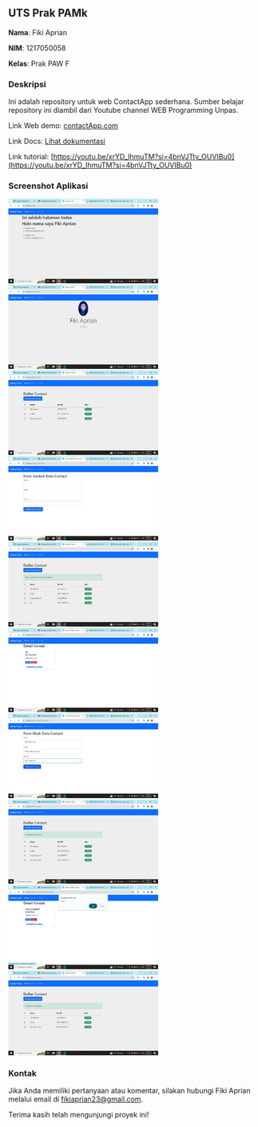 ## UTS Prak PAMk

**Nama**: Fiki Aprian

**NIM**: 1217050058

**Kelas**: Prak PAW F

### Deskripsi

Ini adalah repository untuk web ContactApp sederhana. Sumber belajar repository ini diambil dari Youtube channel WEB Programming Unpas.

Link Web demo: [contactApp.com](http://149.28.139.38:3001/)

Link Docs: [Lihat dokumentasi](https://docs.google.com/document/d/18XHS89N9FA8VG7dwpwWEM4LW1jlIhUUJgeeVXSGfHUM/edit?usp=sharing)

Link tutorial: [https://youtu.be/xrYD_IhmuTM?si=4bnVJTty_OUVIBu0](https://youtu.be/xrYD_IhmuTM?si=4bnVJTty_OUVIBu0)

### Screenshot Aplikasi

<img src="ss/1.jpeg" alt="alt text" width="300">
<img src="ss/2.jpeg" alt="alt text" width="300">
<img src="ss/3.jpeg" alt="alt text" width="300">
<img src="ss/4.jpeg" alt="alt text" width="300">
<img src="ss/5.jpeg" alt="alt text" width="300">
<img src="ss/6.jpeg" alt="alt text" width="300">
<img src="ss/7.jpeg" alt="alt text" width="300">
<img src="ss/8.jpeg" alt="alt text" width="300">
<img src="ss/9.jpeg" alt="alt text" width="300">
<img src="ss/10.jpeg" alt="alt text" width="300">

### Kontak

Jika Anda memiliki pertanyaan atau komentar, silakan hubungi Fiki Aprian melalui email di [fikiaprian23@gmail.com](mailto:fikiaprian23@gmail.com).

Terima kasih telah mengunjungi proyek ini!
